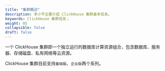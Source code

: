 ```yaml
---
title: "集群概述"
description: 本小节主要介绍 ClickHouse 集群基本信息。 
keywords: ClickHouse 集群信息；
weight: 05
collapsible: false
draft: false
---
```



一个 ClickHouse 集群即一个独立运行的数据库计算资源组合，包含数据库、服务器、存储磁盘、私有网络等云资源。

ClickHouse 集群目前支持`基础版`、`企业版`两个系列。
